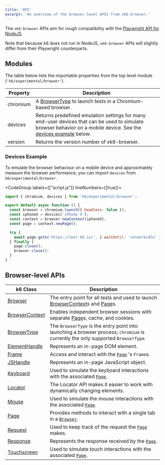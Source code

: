 ```yaml
---
title: 'API'
excerpt: 'An overview of the browser-level APIs from xk6-browser.'
---
```


The `xk6-browser` APIs aim for rough compatibility with the [Playwright API for NodeJS](https://playwright.dev/docs/api/class-playwright).

Note that because k6 does not run in NodeJS, `xk6-browser` APIs will slightly differ from their Playwright counterparts.

## Modules

The table below lists the importable properties from the top level module (`'k6/experimental/browser'`).

| Property | Description                                                                                                                                                                          |
|----------|--------------------------------------------------------------------------------------------------------------------------------------------------------------------------------------|
| chromium | A [BrowserType](/javascript-api/xk6-browser/api/browsertype) to launch tests in a Chromium-based browser.                                                                                |
| devices  | Returns predefined emulation settings for many end-user devices that can be used to simulate browser behavior on a mobile device. See the [devices example](#devices-example) below. |
| version  | Returns the version number of xk6-browser.                                                                                                                                           |

### Devices Example

To emulate the browser behaviour on a mobile device and approximately measure the browser performance, you can import `devices` from `k6/experimental/browser`.

<CodeGroup labels={["script.js"]} lineNumbers={[true]}>

```javascript
import { chromium, devices } from 'k6/experimental/browser';

export default async function () {
  const browser = chromium.launch({ headless: false });
  const iphoneX = devices['iPhone X'];
  const context = browser.newContext(iphoneX);
  const page = context.newPage();

  try {
    await page.goto('https://test.k6.io/', { waitUntil: 'networkidle' })
  } finally {
    page.close();
    browser.close();
  }
}
```

</CodeGroup>

## Browser-level APIs

| k6 Class                                                                | Description                                                                                                                                                     |
|-------------------------------------------------------------------------|-----------------------------------------------------------------------------------------------------------------------------------------------------------------|
| [Browser](/javascript-api/xk6-browser/api/browser/) <BWIPT />               | The entry point for all tests and used to launch [BrowserContext](/javascript-api/xk6-browser/api/browsercontext/)s and [Page](/javascript-api/xk6-browser/api/page/)s. |
| [BrowserContext](/javascript-api/xk6-browser/api/browsercontext/) <BWIPT /> | Enables independent browser sessions with separate [Page](/javascript-api/xk6-browser/api/page/)s, cache, and cookies.                                              |
| [BrowserType](/javascript-api/xk6-browser/api/browsertype/)                 | The `BrowserType` is the entry point into launching a browser process; `chromium` is currently the only supported `BrowserType`.                                |
| [ElementHandle](/javascript-api/xk6-browser/api/elementhandle/) <BWIPT />   | Represents an in-page DOM element.                                                                                                                              |
| [Frame](/javascript-api/xk6-browser/api/frame/) <BWIPT />                   | Access and interact with the [`Page`](/javascript-api/xk6-browser/api/page/).'s `Frame`s.                                                                           |
| [JSHandle](/javascript-api/xk6-browser/api/jshandle)                        | Represents an in-page JavaScript object.                                                                                                                        |
| [Keyboard](/javascript-api/xk6-browser/api/keyboard/)                       | Used to simulate the keyboard interactions with the associated [`Page`](/javascript-api/xk6-browser/api/page/).                                                     |
| [Locator](/javascript-api/xk6-browser/api/locator/)                         | The Locator API makes it easier to work with dynamically changing elements.                                                                                     |
| [Mouse](/javascript-api/xk6-browser/api/mouse/)                             | Used to simulate the mouse interactions with the associated [`Page`](/javascript-api/xk6-browser/api/page/).                                                        |
| [Page](/javascript-api/xk6-browser/api/page/) <BWIPT />                     | Provides methods to interact with a single tab in a [`Browser`](/javascript-api/xk6-browser/api/browser/).                                                          |
| [Request](/javascript-api/xk6-browser/api/request/) <BWIPT />               | Used to keep track of the request the [`Page`](/javascript-api/xk6-browser/api/page/) makes.                                                                        |
| [Response](/javascript-api/xk6-browser/api/response/) <BWIPT />             | Represents the response received by the [`Page`](/javascript-api/xk6-browser/api/page/).                                                                            |
| [Touchscreen](/javascript-api/xk6-browser/api/touchscreen/)                 | Used to simulate touch interactions with the associated [`Page`](/javascript-api/xk6-browser/api/page/).                                                            |
